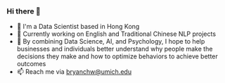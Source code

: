 ### Hi there 👋 

- 🌱 I'm a Data Scientist based in Hong Kong
- 🔭 Currently working on English and Traditional Chinese NLP projects
- 💬 By combining Data Science, AI, and Psychology, I hope to help businesses and individuals better understand why people make the decisions they make and how to optimize behaviors to achieve better outcomes
- 📫 Reach me via bryanchw@umich.edu

<!--
**bryanchw/bryanchw** is a ✨ _special_ ✨ repository because its `README.md` (this file) appears on your GitHub profile.

Here are some ideas to get you started:

- 🔭 I’m currently working on ...
- 🌱 I’m currently learning ...
- 👯 I’m looking to collaborate on ...
- 🤔 I’m looking for help with ...
- 💬 Ask me about ...
- 📫 How to reach me: bryanchw@umich.edu
- 😄 Pronouns: ...
- ⚡ Fun fact: ...
-->
